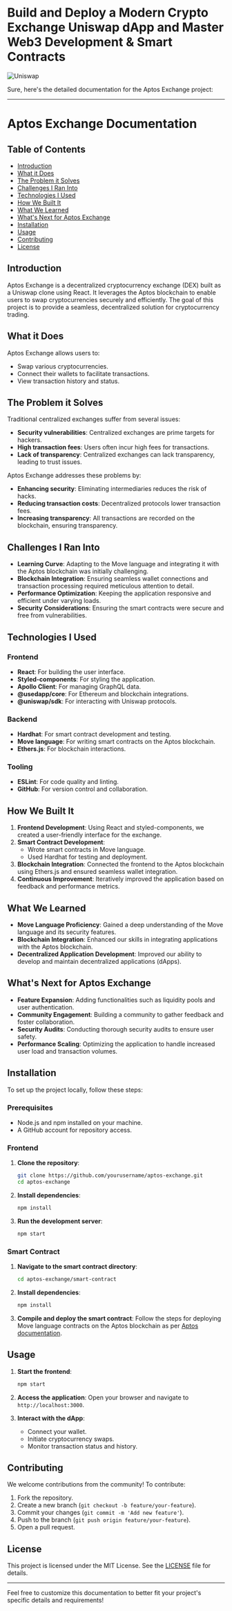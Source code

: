 # Build and Deploy a Modern Crypto Exchange Uniswap dApp and Master Web3 Development & Smart Contracts
![Uniswap](https://i.ibb.co/GV4ZBpG/Thumbnail-9.png)


Sure, here's the detailed documentation for the Aptos Exchange project:

---

# Aptos Exchange Documentation

## Table of Contents
- [Introduction](#introduction)
- [What it Does](#what-it-does)
- [The Problem it Solves](#the-problem-it-solves)
- [Challenges I Ran Into](#challenges-i-ran-into)
- [Technologies I Used](#technologies-i-used)
- [How We Built It](#how-we-built-it)
- [What We Learned](#what-we-learned)
- [What's Next for Aptos Exchange](#whats-next-for-aptos-exchange)
- [Installation](#installation)
- [Usage](#usage)
- [Contributing](#contributing)
- [License](#license)

## Introduction

Aptos Exchange is a decentralized cryptocurrency exchange (DEX) built as a Uniswap clone using React. It leverages the Aptos blockchain to enable users to swap cryptocurrencies securely and efficiently. The goal of this project is to provide a seamless, decentralized solution for cryptocurrency trading.

## What it Does

Aptos Exchange allows users to:
- Swap various cryptocurrencies.
- Connect their wallets to facilitate transactions.
- View transaction history and status.

## The Problem it Solves

Traditional centralized exchanges suffer from several issues:
- **Security vulnerabilities**: Centralized exchanges are prime targets for hackers.
- **High transaction fees**: Users often incur high fees for transactions.
- **Lack of transparency**: Centralized exchanges can lack transparency, leading to trust issues.

Aptos Exchange addresses these problems by:
- **Enhancing security**: Eliminating intermediaries reduces the risk of hacks.
- **Reducing transaction costs**: Decentralized protocols lower transaction fees.
- **Increasing transparency**: All transactions are recorded on the blockchain, ensuring transparency.

## Challenges I Ran Into

- **Learning Curve**: Adapting to the Move language and integrating it with the Aptos blockchain was initially challenging.
- **Blockchain Integration**: Ensuring seamless wallet connections and transaction processing required meticulous attention to detail.
- **Performance Optimization**: Keeping the application responsive and efficient under varying loads.
- **Security Considerations**: Ensuring the smart contracts were secure and free from vulnerabilities.

## Technologies I Used

### Frontend
- **React**: For building the user interface.
- **Styled-components**: For styling the application.
- **Apollo Client**: For managing GraphQL data.
- **@usedapp/core**: For Ethereum and blockchain integrations.
- **@uniswap/sdk**: For interacting with Uniswap protocols.

### Backend
- **Hardhat**: For smart contract development and testing.
- **Move language**: For writing smart contracts on the Aptos blockchain.
- **Ethers.js**: For blockchain interactions.

### Tooling
- **ESLint**: For code quality and linting.
- **GitHub**: For version control and collaboration.

## How We Built It

1. **Frontend Development**: Using React and styled-components, we created a user-friendly interface for the exchange.
2. **Smart Contract Development**: 
   - Wrote smart contracts in Move language.
   - Used Hardhat for testing and deployment.
3. **Blockchain Integration**: Connected the frontend to the Aptos blockchain using Ethers.js and ensured seamless wallet integration.
4. **Continuous Improvement**: Iteratively improved the application based on feedback and performance metrics.

## What We Learned

- **Move Language Proficiency**: Gained a deep understanding of the Move language and its security features.
- **Blockchain Integration**: Enhanced our skills in integrating applications with the Aptos blockchain.
- **Decentralized Application Development**: Improved our ability to develop and maintain decentralized applications (dApps).

## What's Next for Aptos Exchange

- **Feature Expansion**: Adding functionalities such as liquidity pools and user authentication.
- **Community Engagement**: Building a community to gather feedback and foster collaboration.
- **Security Audits**: Conducting thorough security audits to ensure user safety.
- **Performance Scaling**: Optimizing the application to handle increased user load and transaction volumes.

## Installation

To set up the project locally, follow these steps:

### Prerequisites

- Node.js and npm installed on your machine.
- A GitHub account for repository access.

### Frontend

1. **Clone the repository**:
   ```bash
   git clone https://github.com/yourusername/aptos-exchange.git
   cd aptos-exchange
   ```

2. **Install dependencies**:
   ```bash
   npm install
   ```

3. **Run the development server**:
   ```bash
   npm start
   ```

### Smart Contract

1. **Navigate to the smart contract directory**:
   ```bash
   cd aptos-exchange/smart-contract
   ```

2. **Install dependencies**:
   ```bash
   npm install
   ```

3. **Compile and deploy the smart contract**:
   Follow the steps for deploying Move language contracts on the Aptos blockchain as per [Aptos documentation](https://aptos.dev/move/move-on-aptos/).

## Usage

1. **Start the frontend**:
   ```bash
   npm start
   ```

2. **Access the application**:
   Open your browser and navigate to `http://localhost:3000`.

3. **Interact with the dApp**:
   - Connect your wallet.
   - Initiate cryptocurrency swaps.
   - Monitor transaction status and history.

## Contributing

We welcome contributions from the community! To contribute:

1. Fork the repository.
2. Create a new branch (`git checkout -b feature/your-feature`).
3. Commit your changes (`git commit -m 'Add new feature'`).
4. Push to the branch (`git push origin feature/your-feature`).
5. Open a pull request.

## License

This project is licensed under the MIT License. See the [LICENSE](LICENSE) file for details.

---

Feel free to customize this documentation to better fit your project's specific details and requirements!